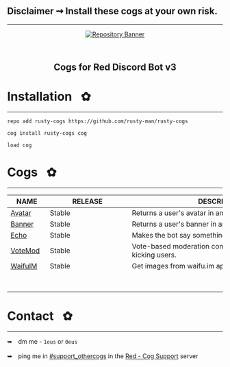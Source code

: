 ## Disclaimer ⇝ Install these cogs at your own risk. <br />
---
<!-- UP  -->
<p align="center">
  <a href="https://github.com/katanadotnet/Katana-Cogs">
    <img src="https://i.imgur.com/xc6nNds.png" alt="Repository Banner"/>
  </a>
  <br/> <br/>
  <h1 align="center"></h1>
  <h2><p align="center">Cogs for Red Discord Bot v3</h2>
      <p align="center">
</p>

# Installation⠀✿
---
```text
repo add rusty-cogs https://github.com/rusty-man/rusty-cogs
```
```text
cog install rusty-cogs cog
```
```text
load cog
```

# Cogs⠀✿
---
| NAME        | RELEASE          | DESCRIPTION                                                      |
|-------------|------------------|------------------------------------------------------------------|
| [Avatar](avatar/)      | Stable      | Returns a user's avatar in an embed                         |
| [Banner](banner/)      | Stable      | Returns a user's banner in an embed                         |
| [Echo](echo/)          | Stable      | Makes the bot say something in the specified channel.       |
| [VoteMod](votemod/)    | Stable      | Vote-based moderation command for banning / kicking users.  |
| [WaifuIM](waifuim/)    | Stable      | Get images from waifu.im api (credits: PhantomNimbi)        |
|⠀   ⠀                   |⠀⠀⠀⠀⠀⠀⠀⠀⠀⠀⠀⠀⠀⠀⠀|⠀⠀⠀⠀ ⠀⠀⠀⠀⠀⠀⠀                                         |

# Contact⠀✿
---
➥ dm me - `1eus` or `0eus`
<br /> <br/>
➥ ping me in [#support_othercogs](https://discord.com/channels/240154543684321280/240212783503900673) in the [Red - Cog Support](https://discord.gg/red-cog-support-240154543684321280) server
